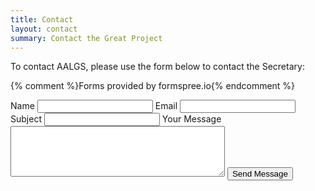 ```yaml
---
title: Contact
layout: contact
summary: Contact the Great Project
---
```


To contact AALGS, please use the form below to contact the Secretary:

{% comment %}Forms provided by formspree.io{% endcomment %}

<form action="https://allotmentmail.herokuapp.com/send" method="POST">
  <label>Name</label> <input type="text" name="name">
  <label>Email</label> <input type="text" name="email">
  <label>Subject</label> <input type="text" name="subject">
  <label>Your Message</label> <textarea name="message" cols="40" rows="5"></textarea>
  <input type="submit" value="Send Message">
</form> 